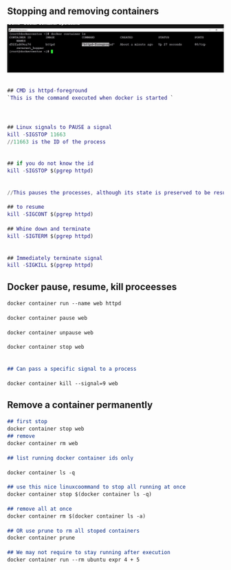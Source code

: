 ## Stopping and removing containers

![CMD_Docker](https://github.com/sheyijojo/Docker_CERT/blob/main/_assets/docker_cmd_sample.png?raw=true)



```m

## CMD is httpd-foreground
`This is the command executed when docker is started `



## Linux signals to PAUSE a signal
kill -SIGSTOP 11663
//11663 is the ID of the process 


## if you do not know the id 
kill -SIGSTOP $(pgrep httpd)


//This pauses the processes, although its state is preserved to be resumed later

## to resume
kill -SIGCONT $(pgrep httpd)

## Whine down and terminate 
kill -SIGTERM $(pgrep httpd)


## Immediately terminate signal
kill -SIGKILL $(pgrep httpd)
```


## Docker pause, resume, kill proceesses

```md
docker container run --name web httpd

docker container pause web

docker container unpause web

docker container stop web 


## Can pass a specific signal to a process

docker container kill --signal=9 web

```

## Remove a container permanently

```md
## first stop 
docker container stop web 
## remove
docker container rm web

## list running docker container ids only

docker container ls -q

## use this nice linuxcoommand to stop all running at once 
docker container stop $(docker container ls -q)

## remove all at once
docker container rm $(docker container ls -a)

## OR use prune to rm all stoped containers
docker container prune 

## We may not require to stay running after execution 
docker container run --rm ubuntu expr 4 + 5
```